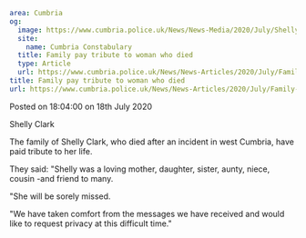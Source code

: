 ```yaml
area: Cumbria
og:
  image: https://www.cumbria.police.uk/News/News-Media/2020/July/Shelly-Clark-3jpg.jpg
  site:
    name: Cumbria Constabulary
  title: Family pay tribute to woman who died
  type: Article
  url: https://www.cumbria.police.uk/News/News-Articles/2020/July/Family-pay-tribute-to-woman-who-died.aspx
title: Family pay tribute to woman who died
url: https://www.cumbria.police.uk/News/News-Articles/2020/July/Family-pay-tribute-to-woman-who-died.aspx
```

Posted on 18:04:00 on 18th July 2020

Shelly Clark

The family of Shelly Clark, who died after an incident in west Cumbria, have paid tribute to her life.

They said: "Shelly was a loving mother, daughter, sister, aunty, niece, cousin -and friend to many.

"She will be sorely missed.

"We have taken comfort from the messages we have received and would like to request privacy at this difficult time."
